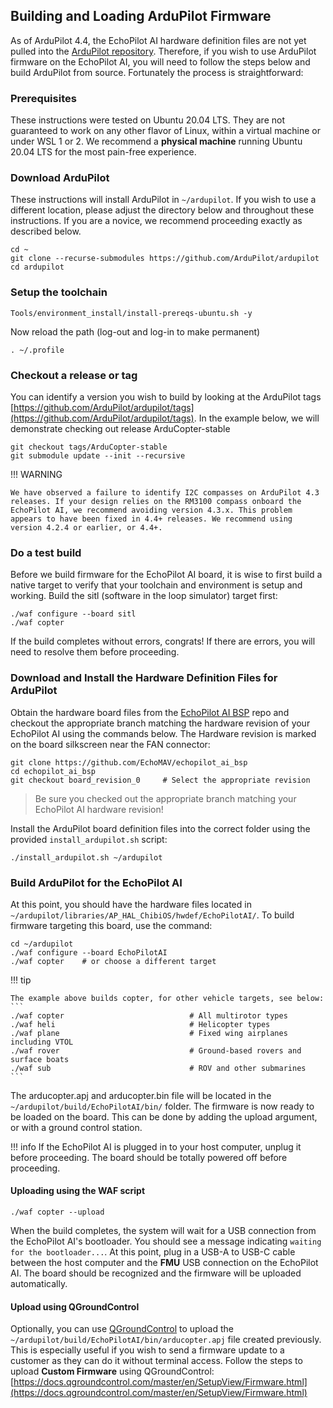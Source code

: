 ## Building and Loading ArduPilot Firmware

As of ArduPilot 4.4, the EchoPilot AI hardware definition files are not yet pulled into the [ArduPilot repository](https://github.com/ArduPilot/ardupilot). Therefore, if you wish to use ArduPilot firmware on the EchoPilot AI, you will need to follow the steps below and build ArduPilot from source. Fortunately the process is straightforward:

### Prerequisites
These instructions were tested on Ubuntu 20.04 LTS. They are not guaranteed to work on any other flavor of Linux, within a virtual machine or under WSL 1 or 2. We recommend a **physical machine** running Ubuntu 20.04 LTS for the most pain-free experience.

### Download ArduPilot 
These instructions will install ArduPilot in ```~/ardupilot```. If you wish to use a different location, please adjust the directory below and throughout these instructions. If you are a novice, we recommend proceeding exactly as described below.
```
cd ~
git clone --recurse-submodules https://github.com/ArduPilot/ardupilot
cd ardupilot
```
### Setup the toolchain

```
Tools/environment_install/install-prereqs-ubuntu.sh -y
```
Now reload the path (log-out and log-in to make permanent)
```
. ~/.profile
```

### Checkout a release or tag
You can identify a version you wish to build by looking at the ArduPilot tags [https://github.com/ArduPilot/ardupilot/tags](https://github.com/ArduPilot/ardupilot/tags). In the example below, we will demonstrate checking out release ArduCopter-stable 

```
git checkout tags/ArduCopter-stable
git submodule update --init --recursive
```
!!! WARNING

    We have observed a failure to identify I2C compasses on ArduPilot 4.3 releases. If your design relies on the RM3100 compass onboard the EchoPilot AI, we recommend avoiding version 4.3.x. This problem appears to have been fixed in 4.4+ releases. We recommend using version 4.2.4 or earlier, or 4.4+.

### Do a test build
Before we build firmware for the EchoPilot AI board, it is wise to first build a native target to verify that your toolchain and environment is setup and working. Build the sitl (software in the loop simulator) target first:
```
./waf configure --board sitl
./waf copter
```
If the build completes without errors, congrats! If there are errors, you will need to resolve them before proceeding.
### Download and Install the Hardware Definition Files for ArduPilot
Obtain the hardware board files from the [EchoPilot AI BSP](https://github.com/EchoMAV/echopilot_ai_bsp) repo and checkout the appropriate branch matching the hardware revision of your EchoPilot AI using the commands below. The Hardware revision is marked on the board silkscreen near the FAN connector:

```
git clone https://github.com/EchoMAV/echopilot_ai_bsp
cd echopilot_ai_bsp
git checkout board_revision_0     # Select the appropriate revision
```
> Be sure you checked out the appropriate branch matching your EchoPilot AI hardware revision!

Install the ArduPilot board definition files into the correct folder using the provided `install_ardupilot.sh` script:
```
./install_ardupilot.sh ~/ardupilot
```
### Build ArduPilot for the EchoPilot AI
At this point, you should have the hardware files located in ```~/ardupilot/libraries/AP_HAL_ChibiOS/hwdef/EchoPilotAI/```. To build firmware targeting this board, use the command:
```
cd ~/ardupilot
./waf configure --board EchoPilotAI
./waf copter    # or choose a different target
```
!!! tip

    The example above builds copter, for other vehicle targets, see below:
    ```
    ./waf copter                            # All multirotor types
    ./waf heli                              # Helicopter types
    ./waf plane                             # Fixed wing airplanes including VTOL
    ./waf rover                             # Ground-based rovers and surface boats
    ./waf sub                               # ROV and other submarines
    ```


The arducopter.apj and arducopter.bin file will be located in the ```~/ardupilot/build/EchoPilotAI/bin/``` folder. The firmware is now ready to be loaded on the board. This can be done by adding the upload argument, or with a ground control station. 

!!! info
    If the EchoPilot AI is plugged in to your host computer, unplug it before proceeding. The board should be totally powered off before proceeding.

#### Uploading using the WAF script
```
./waf copter --upload
```
When the build completes, the system will wait for a USB connection from the EchoPilot AI's bootloader. You should see a message indicating ```waiting for the bootloader...```. At this point, plug in a USB-A to USB-C cable between the host computer and the **FMU** USB connection on the EchoPilot AI. The board should be recognized and the firmware will be uploaded automatically.

#### Upload using QGroundControl 
Optionally, you can use [QGroundControl](https://docs.qgroundcontrol.com/master/en/getting_started/download_and_install.html) to upload the `~/ardupilot/build/EchoPilotAI/bin/arducopter.apj` file created previously. This is especially useful if you wish to send a firmware update to a customer as they can do it without terminal access. Follow the steps to upload **Custom Firmware** using QGroundControl: [https://docs.qgroundcontrol.com/master/en/SetupView/Firmware.html](https://docs.qgroundcontrol.com/master/en/SetupView/Firmware.html)